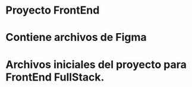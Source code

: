 # Proyecto FrontEnd
# Contiene archivos de Figma

# Archivos iniciales del proyecto para FrontEnd FullStack.